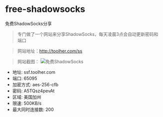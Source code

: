 # free-shadowsocks
免费ShadowSocks分享

> 专门做了一个网站来分享ShadowSocks，每天凌晨3点会自动更新密码和端口

> 网站地址：http://toolher.com/ss

> 网站截图：
![免费ShadowSocks](http://wx2.sinaimg.cn/mw690/0060lm7Tly1fs8tw5lz4bj31jw0mk44i.jpg)


+ 地址: ssf.toolher.com
+ 端口: 65095
+ 加密方式: aes-256-cfb
+ 密码: A5TQsz4pevAt
+ 区域: 美国加州
+ 限速: 500KB/s
+ 最大同时连接数: 200
